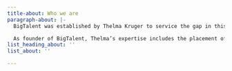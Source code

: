 ```yaml
---
title-about: Who we are
paragraph-about: |-
  BigTalent was established by Thelma Kruger to service the gap in this niche field. A highly-skilled specialist, she mastered the art of recruitment while working at a large, JSE-listed corporate recruitment organisation for 13 years, where she achieved many highly regarded industry top awards, including including Top consultant, Top team lead and Best performing branch.

  As founder of BigTalent, Thelma’s expertise includes the placement of technical Quantitative, Actuarial and Finance professionals throughout South Africa. She has recruited for large banks and listed corporates, as well as SMEs and start-ups. Specific companies include ABSA, FNB, The Reserve Bank, as well as non-financial services at such companies as Barloworld, Bidvest and Imperial, to name a few. Thelma works with her team of researchers to identify and track top talent in the market.
list_heading_about: ''
list_about: ''

---
```

